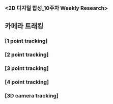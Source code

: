 ### <2D 디지털 합성_10주차 Weekly Research>
## 카메라 트래킹

### [1 point tracking]


### [2 point tracking]

### [3 point tracking]

### [4 point tracking]

### [3D camera tracking]
